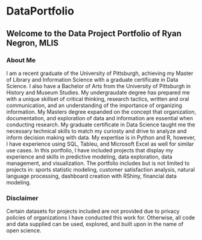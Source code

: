 # DataPortfolio
## Welcome to the Data Project Portfolio of Ryan Negron, MLIS
### About Me
  I am a recent graduate of the University of Pittsburgh, achieving my Master of Library and Information Science with a graduate certificate in Data Science. I also have a Bachelor of Arts from the University of Pittsburgh in History and Museum Studies. My undergraudate degree has prepared me with a unique skillset of critical thinking, research tactics, written and oral communication, and an understanding of the importance of organizing information. My Masters degree expanded on the concept that organization, documentation, and exploration of data and information are essential when conducting research. My graduate certificate in Data Science taught me the necessary technical skills to match my curiosty and drive to analyze and inform decision making with data. My expertise is in Python and R, however, I have experience using SQL, Tableu, and Microsoft Excel as well for similar use cases. In this portfolio, I have included projects that display my experience and skills in predictive modeling, data exploration, data management, and visualization. The portfolio includes but is not limited to projects in: 
  sports statistic modeling, customer satisfaction analysis, natural language processing, dashboard creation with RShiny, financial data modeling.


### Disclaimer
  Certain datasets for projects included are not provided due to privacy policies of organizations I have conducted this work for. Otherwise, all code and data supplied can be used, explored, and built upon in the name of open science.
